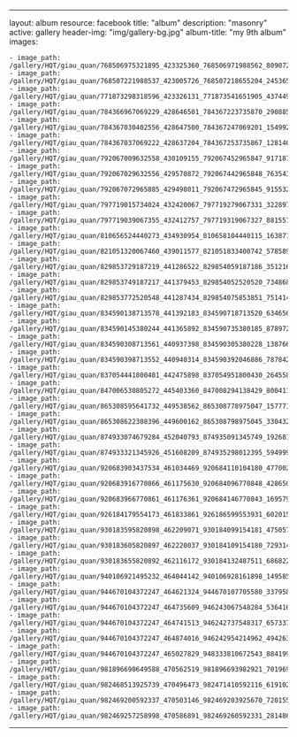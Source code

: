 
---
layout: album
resource: facebook
title: "album"
description: "masonry"
active: gallery
header-img: "img/gallery-bg.jpg"
album-title: "my 9th album"
images:
    
    - image_path: /gallery/HQT/giau_quan/768506975321895_423325360_768506971988562_809072627928250756_n.jpg
    - image_path: /gallery/HQT/giau_quan/768507221988537_423005726_768507218655204_2453654563647810701_n.jpg
    - image_path: /gallery/HQT/giau_quan/771873298318596_423326131_771873541651905_4374495327597663415_n.jpg
    - image_path: /gallery/HQT/giau_quan/784366967069229_428646501_784367223735870_2908859744793059952_n.jpg
    - image_path: /gallery/HQT/giau_quan/784367030402556_428647500_784367247069201_1549929625608780595_n.jpg
    - image_path: /gallery/HQT/giau_quan/784367037069222_428637204_784367253735867_1281464317970705834_n.jpg
    - image_path: /gallery/HQT/giau_quan/792067009632558_430109155_792067452965847_9171874999699139595_n.jpg
    - image_path: /gallery/HQT/giau_quan/792067029632556_429570872_792067442965848_7635435321693679652_n.jpg
    - image_path: /gallery/HQT/giau_quan/792067072965885_429498011_792067472965845_915532163428662783_n.jpg
    - image_path: /gallery/HQT/giau_quan/797719015734024_432420067_797719279067331_3228974176250897695_n.jpg
    - image_path: /gallery/HQT/giau_quan/797719039067355_432412757_797719319067327_8815571832677067515_n.jpg
    - image_path: /gallery/HQT/giau_quan/810656524440273_434930954_810658104440115_1638718683914103119_n.jpg
    - image_path: /gallery/HQT/giau_quan/821051320067460_439011577_821051833400742_5785898041900818247_n.jpg
    - image_path: /gallery/HQT/giau_quan/829853729187219_441286522_829854059187186_3512166403591707019_n.jpg
    - image_path: /gallery/HQT/giau_quan/829853749187217_441379453_829854052520520_7348687014456487559_n.jpg
    - image_path: /gallery/HQT/giau_quan/829853772520548_441287434_829854075853851_7514143609627944038_n.jpg
    - image_path: /gallery/HQT/giau_quan/834590138713578_441392183_834590718713520_6346561702473820274_n.jpg
    - image_path: /gallery/HQT/giau_quan/834590145380244_441365892_834590735380185_8789725051947053217_n.jpg
    - image_path: /gallery/HQT/giau_quan/834590308713561_440937398_834590305380228_1387663924975758789_n.jpg
    - image_path: /gallery/HQT/giau_quan/834590398713552_440940314_834590392046886_7878422606585231839_n.jpg
    - image_path: /gallery/HQT/giau_quan/837054441800481_442475898_837054951800430_2645589945246669732_n.jpg
    - image_path: /gallery/HQT/giau_quan/847006530805272_445403360_847008294138429_8004112797747059284_n.jpg
    - image_path: /gallery/HQT/giau_quan/865308595641732_449538562_865308778975047_1577712423687383861_n.jpg
    - image_path: /gallery/HQT/giau_quan/865308622308396_449600162_865308798975045_3304328650326110234_n.jpg
    - image_path: /gallery/HQT/giau_quan/874933074679284_452040793_874935091345749_1926818427213602951_n.jpg
    - image_path: /gallery/HQT/giau_quan/874933321345926_451608209_874935298012395_5949990966219829597_n.jpg
    - image_path: /gallery/HQT/giau_quan/920683903437534_461034469_920684110104180_4770027810120967335_n.jpg
    - image_path: /gallery/HQT/giau_quan/920683916770866_461175630_920684096770848_4286509332037021633_n.jpg
    - image_path: /gallery/HQT/giau_quan/920683966770861_461176361_920684146770843_1695796875815258241_n.jpg
    - image_path: /gallery/HQT/giau_quan/926184179554173_461833861_926186599553931_6020154992235336897_n.jpg
    - image_path: /gallery/HQT/giau_quan/930183595820898_462209071_930184099154181_4750578512027210371_n.jpg
    - image_path: /gallery/HQT/giau_quan/930183605820897_462220037_930184109154180_7293144527880398477_n.jpg
    - image_path: /gallery/HQT/giau_quan/930183655820892_462116172_930184132487511_6868226273420448249_n.jpg
    - image_path: /gallery/HQT/giau_quan/940106921495232_464044142_940106928161898_149585681206846395_n.jpg
    - image_path: /gallery/HQT/giau_quan/944670104372247_464621324_944670107705580_3379587123625916965_n.jpg
    - image_path: /gallery/HQT/giau_quan/944670104372247_464735609_946243067548284_5364168206041888914_n.jpg
    - image_path: /gallery/HQT/giau_quan/944670104372247_464741513_946242737548317_65733745017068126_n.jpg
    - image_path: /gallery/HQT/giau_quan/944670104372247_464874016_946242954214962_4942632750374408003_n.jpg
    - image_path: /gallery/HQT/giau_quan/944670104372247_465027829_948333810672543_8841996598020292531_n.jpg
    - image_path: /gallery/HQT/giau_quan/981896690649588_470562519_981896693982921_7019694403173598507_n.jpg
    - image_path: /gallery/HQT/giau_quan/982468513925739_470496473_982471410592116_6191020017642082561_n.jpg
    - image_path: /gallery/HQT/giau_quan/982469200592337_470503146_982469203925670_720155632826387359_n.jpg
    - image_path: /gallery/HQT/giau_quan/982469257258998_470586891_982469260592331_2814861544500675361_n.jpg
---